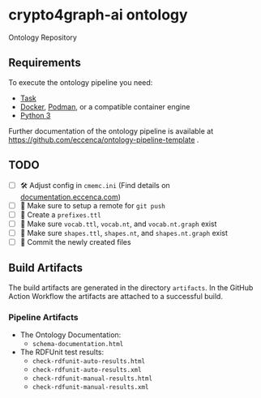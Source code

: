 # crypto4graph-ai ontology

Ontology Repository

## Requirements

To execute the ontology pipeline you need:
- [Task](https://taskfile.dev/)
- [Docker](https://www.docker.com/), [Podman](https://podman.io/), or a compatible container engine
- [Python 3](https://www.python.org/)

Further documentation of the ontology pipeline is available at https://github.com/eccenca/ontology-pipeline-template .

## TODO

- [ ] 🛠️ Adjust config in `cmemc.ini` (Find details on [documentation.eccenca.com](https://documentation.eccenca.com/latest/automate/cmemc-command-line-interface/configuration/file-based-configuration/))
- [ ] 📡 Make sure to setup a remote for `git push`
- [ ] 🔗 Create a `prefixes.ttl`
- [ ] 📑 Make sure `vocab.ttl`, `vocab.nt`, and `vocab.nt.graph` exist
- [ ] 📝 Make sure `shapes.ttl`, `shapes.nt`, and `shapes.nt.graph` exist
- [ ] 💾 Commit the newly created files

## Build Artifacts

The build artifacts are generated in the directory `artifacts`. In the GitHub Action Workflow the artifacts are attached to a successful build.

### Pipeline Artifacts
- The Ontology Documentation:
  - `schema-documentation.html`
- The RDFUnit test results:
  - `check-rdfunit-auto-results.html`
  - `check-rdfunit-auto-results.xml`
  - `check-rdfunit-manual-results.html`
  - `check-rdfunit-manual-results.xml`
